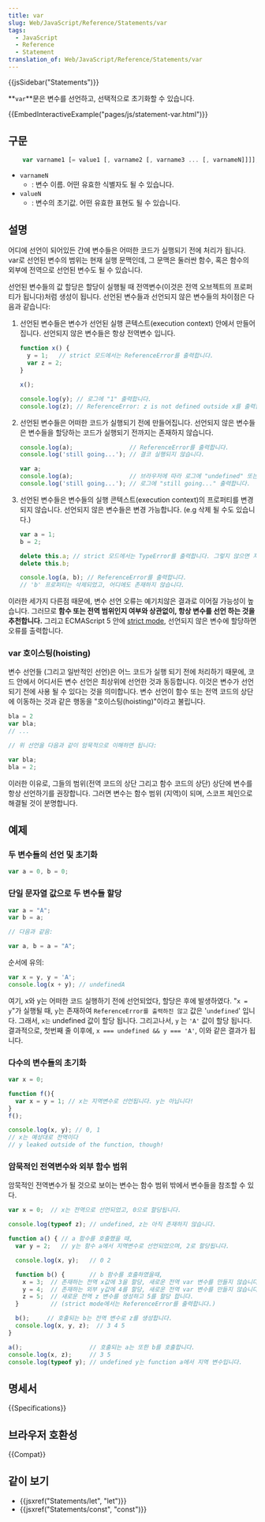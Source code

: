 ```yaml
---
title: var
slug: Web/JavaScript/Reference/Statements/var
tags:
  - JavaScript
  - Reference
  - Statement
translation_of: Web/JavaScript/Reference/Statements/var
---
```


{{jsSidebar("Statements")}}

**`var`**문은 변수를 선언하고, 선택적으로 초기화할 수 있습니다.

{{EmbedInteractiveExample("pages/js/statement-var.html")}}

## 구문

```js
    var varname1 [= value1 [, varname2 [, varname3 ... [, varnameN]]]];
```

- `varnameN`
  - : 변수 이름. 어떤 유효한 식별자도 될 수 있습니다.
- `valueN`
  - : 변수의 초기값. 어떤 유효한 표현도 될 수 있습니다.

## 설명

어디에 선언이 되어있든 간에 변수들은 어떠한 코드가 실행되기 전에 처리가 됩니다. var로 선언된 변수의 범위는 현재 실행 문맥인데, 그 문맥은 둘러싼 함수, 혹은 함수의 외부에 전역으로 선언된 변수도 될 수 있습니다.

선언된 변수들의 값 할당은 할당이 실행될 때 전역변수(이것은 전역 오브젝트의 프로퍼티가 됩니다)처럼 생성이 됩니다. 선언된 변수들과 선언되지 않은 변수들의 차이점은 다음과 같습니다:

1. 선언된 변수들은 변수가 선언된 실행 콘텍스트(execution context) 안에서 만들어집니다. 선언되지 않은 변수들은 항상 전역변수 입니다.

    ```js
    function x() {
      y = 1;   // strict 모드에서는 ReferenceError를 출력합니다.
      var z = 2;
    }

    x();

    console.log(y); // 로그에 "1" 출력합니다.
    console.log(z); // ReferenceError: z is not defined outside x를 출력합니다.
    ```

2. 선언된 변수들은 어떠한 코드가 실행되기 전에 만들어집니다. 선언되지 않은 변수들은 변수들을 할당하는 코드가 실행되기 전까지는 존재하지 않습니다.

    ```js
    console.log(a);                // ReferenceError를 출력합니다.
    console.log('still going...'); // 결코 실행되지 않습니다.
    ```

    ```js
    var a;
    console.log(a);                // 브라우저에 따라 로그에 "undefined" 또는 "" 출력합니다.
    console.log('still going...'); // 로그에 "still going..." 출력합니다.
    ```

3. 선언된 변수들은 변수들의 실행 콘텍스트(execution context)의 프로퍼티를 변경되지 않습니다. 선언되지 않은 변수들은 변경 가능합니다. (e.g 삭제 될 수도 있습니다.)

    ```js
    var a = 1;
    b = 2;

    delete this.a; // strict 모드에서는 TypeError를 출력합니다. 그렇지 않으면 자동적으로 실패합니다.
    delete this.b;

    console.log(a, b); // ReferenceError를 출력합니다.
    // 'b' 프로퍼티는 삭제되었고, 어디에도 존재하지 않습니다.
    ```

이러한 세가지 다른점 때문에, 변수 선언 오류는 예기치않은 결과로 이어질 가능성이 높습니다. 그러므로 **함수 또는 전역 범위인지 여부와 상관없이, 항상 변수를 선언 하는 것을 추천합니다.** 그리고 ECMAScript 5 안에 [strict mode](/en-US/docs/Web/JavaScript/Reference/Functions_and_function_scope/Strict_mode), 선언되지 않은 변수에 할당하면 오류를 출력합니다.

### var 호이스팅(hoisting)

변수 선언들 (그리고 일반적인 선언)은 어느 코드가 실행 되기 전에 처리하기 때문에, 코드 안에서 어디서든 변수 선언은 최상위에 선언한 것과 동등합니다. 이것은 변수가 선언되기 전에 사용 될 수 있다는 것을 의미합니다. 변수 선언이 함수 또는 전역 코드의 상단에 이동하는 것과 같은 행동을 "호이스팅(hoisting)"이라고 불립니다.

```js
bla = 2
var bla;
// ...

// 위 선언을 다음과 같이 암묵적으로 이해하면 됩니다:

var bla;
bla = 2;
```

이러한 이유로, 그들의 범위(전역 코드의 상단 그리고 함수 코드의 상단) 상단에 변수를 항상 선언하기를 권장합니다. 그러면 변수는 함수 범위 (지역)이 되며, 스코프 체인으로 해결될 것이 분명합니다.

## 예제

### 두 변수들의 선언 및 초기화

```js
var a = 0, b = 0;
```

### 단일 문자열 값으로 두 변수들 할당

```js
var a = "A";
var b = a;

// 다음과 같음:

var a, b = a = "A";
```

순서에 유의:

```js
var x = y, y = 'A';
console.log(x + y); // undefinedA
```

여기, x와 y는 어떠한 코드 실행하기 전에 선언되었다, 할당은 후에 발생하였다. "`x = y`"가 실행될 때, `y`는 존재하여 `ReferenceError를 출력하진 않고` 값은 '`undefined`' 입니다. 그래서, `x는` undefined 값이 할당 됩니다. 그리고나서, `y` 는 `'A'` 값이 할당 됩니다. 결과적으로, 첫번째 줄 이후에, `x === undefined && y === 'A'`, 이와 같은 결과가 됩니다.

### 다수의 변수들의 초기화

```js
var x = 0;

function f(){
  var x = y = 1; // x는 지역변수로 선언됩니다. y는 아닙니다!
}
f();

console.log(x, y); // 0, 1
// x는 예상대로 전역이다
// y leaked outside of the function, though!
```

### 암묵적인 전역변수와 외부 함수 범위

암묵적인 전역변수가 될 것으로 보이는 변수는 함수 범위 밖에서 변수들을 참조할 수 있다.

```js
var x = 0;  // x는 전역으로 선언되었고, 0으로 할당됩니다.

console.log(typeof z); // undefined, z는 아직 존재하지 않습니다.

function a() { // a 함수를 호출했을 때,
  var y = 2;   // y는 함수 a에서 지역변수로 선언되었으며, 2로 할당됩니다.

  console.log(x, y);   // 0 2

  function b() {       // b 함수를 호출하였을때,
    x = 3;  // 존재하는 전역 x값에 3을 할당, 새로운 전역 var 변수를 만들지 않습니다.
    y = 4;  // 존재하는 외부 y값에 4를 할당, 새로운 전역 var 변수를 만들지 않습니다.
    z = 5;  // 새로운 전역 z 변수를 생성하고 5를 할당 합니다.
  }         // (strict mode에서는 ReferenceError를 출력합니다.)

  b();     // 호출되는 b는 전역 변수로 z를 생성합니다.
  console.log(x, y, z);  // 3 4 5
}

a();                   // 호출되는 a는 또한 b를 호출합니다.
console.log(x, z);     // 3 5
console.log(typeof y); // undefined y는 function a에서 지역 변수입니다.
```

## 명세서

{{Specifications}}

## 브라우저 호환성

{{Compat}}

## 같이 보기

- {{jsxref("Statements/let", "let")}}
- {{jsxref("Statements/const", "const")}}
